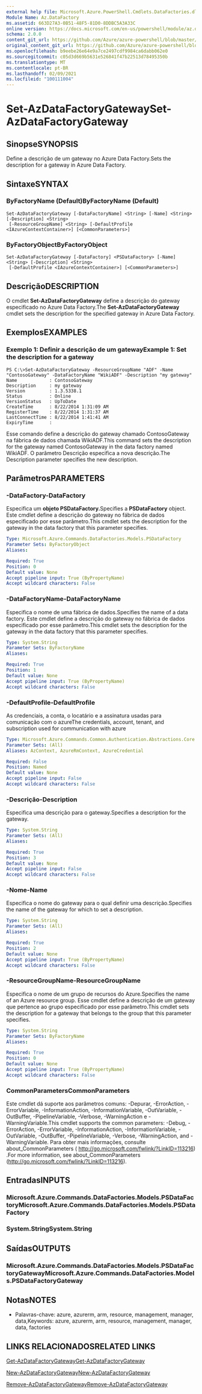 ```yaml
---
external help file: Microsoft.Azure.PowerShell.Cmdlets.DataFactories.dll-Help.xml
Module Name: Az.DataFactory
ms.assetid: 663D27A3-0B51-48F5-81D0-8DDBC5A3A33C
online version: https://docs.microsoft.com/en-us/powershell/module/az.datafactory/set-azdatafactorygateway
schema: 2.0.0
content_git_url: https://github.com/Azure/azure-powershell/blob/master/src/DataFactory/DataFactoryV2/help/Set-AzDataFactoryGateway.md
original_content_git_url: https://github.com/Azure/azure-powershell/blob/master/src/DataFactory/DataFactoryV2/help/Set-AzDataFactoryGateway.md
ms.openlocfilehash: b9eebe26e64e9a7ce2497cdf9984ca6dabb062e0
ms.sourcegitcommit: c05d3d669b5631e526841f47b22513d78495350b
ms.translationtype: MT
ms.contentlocale: pt-BR
ms.lasthandoff: 02/09/2021
ms.locfileid: "100111004"
---
```

# <span data-ttu-id="9e06d-101">Set-AzDataFactoryGateway</span><span class="sxs-lookup"><span data-stu-id="9e06d-101">Set-AzDataFactoryGateway</span></span>

## <span data-ttu-id="9e06d-102">Sinopse</span><span class="sxs-lookup"><span data-stu-id="9e06d-102">SYNOPSIS</span></span>
<span data-ttu-id="9e06d-103">Define a descrição de um gateway no Azure Data Factory.</span><span class="sxs-lookup"><span data-stu-id="9e06d-103">Sets the description for a gateway in Azure Data Factory.</span></span>

## <span data-ttu-id="9e06d-104">Sintaxe</span><span class="sxs-lookup"><span data-stu-id="9e06d-104">SYNTAX</span></span>

### <span data-ttu-id="9e06d-105">ByFactoryName (Default)</span><span class="sxs-lookup"><span data-stu-id="9e06d-105">ByFactoryName (Default)</span></span>
```
Set-AzDataFactoryGateway [-DataFactoryName] <String> [-Name] <String> [-Description] <String>
 [-ResourceGroupName] <String> [-DefaultProfile <IAzureContextContainer>] [<CommonParameters>]
```

### <span data-ttu-id="9e06d-106">ByFactoryObject</span><span class="sxs-lookup"><span data-stu-id="9e06d-106">ByFactoryObject</span></span>
```
Set-AzDataFactoryGateway [-DataFactory] <PSDataFactory> [-Name] <String> [-Description] <String>
 [-DefaultProfile <IAzureContextContainer>] [<CommonParameters>]
```

## <span data-ttu-id="9e06d-107">Descrição</span><span class="sxs-lookup"><span data-stu-id="9e06d-107">DESCRIPTION</span></span>
<span data-ttu-id="9e06d-108">O cmdlet **Set-AzDataFactoryGateway** define a descrição do gateway especificado no Azure Data Factory.</span><span class="sxs-lookup"><span data-stu-id="9e06d-108">The **Set-AzDataFactoryGateway** cmdlet sets the description for the specified gateway in Azure Data Factory.</span></span>

## <span data-ttu-id="9e06d-109">Exemplos</span><span class="sxs-lookup"><span data-stu-id="9e06d-109">EXAMPLES</span></span>

### <span data-ttu-id="9e06d-110">Exemplo 1: Definir a descrição de um gateway</span><span class="sxs-lookup"><span data-stu-id="9e06d-110">Example 1: Set the description for a gateway</span></span>
```
PS C:\>Set-AzDataFactoryGateway -ResourceGroupName "ADF" -Name "ContosoGateway" -DataFactoryName "WikiADF" -Description "my gateway"
Name            : ContosoGateway
Description     : my gateway
Version         : 1.3.5338.1
Status          : Online
VersionStatus   : UpToDate
CreateTime      : 8/22/2014 1:31:09 AM
RegisterTime    : 8/22/2014 1:31:37 AM
LastConnectTime : 8/22/2014 1:41:41 AM
ExpiryTime      :
```

<span data-ttu-id="9e06d-111">Esse comando define a descrição do gateway chamado ContosoGateway na fábrica de dados chamada WikiADF.</span><span class="sxs-lookup"><span data-stu-id="9e06d-111">This command sets the description for the gateway named ContosoGateway in the data factory named WikiADF.</span></span>
<span data-ttu-id="9e06d-112">O parâmetro Descrição especifica a nova descrição.</span><span class="sxs-lookup"><span data-stu-id="9e06d-112">The Description parameter specifies the new description.</span></span>

## <span data-ttu-id="9e06d-113">Parâmetros</span><span class="sxs-lookup"><span data-stu-id="9e06d-113">PARAMETERS</span></span>

### <span data-ttu-id="9e06d-114">-DataFactory</span><span class="sxs-lookup"><span data-stu-id="9e06d-114">-DataFactory</span></span>
<span data-ttu-id="9e06d-115">Especifica um **objeto PSDataFactory.**</span><span class="sxs-lookup"><span data-stu-id="9e06d-115">Specifies a **PSDataFactory** object.</span></span>
<span data-ttu-id="9e06d-116">Este cmdlet define a descrição do gateway no fábrica de dados especificado por esse parâmetro.</span><span class="sxs-lookup"><span data-stu-id="9e06d-116">This cmdlet sets the description for the gateway in the data factory that this parameter specifies.</span></span>

```yaml
Type: Microsoft.Azure.Commands.DataFactories.Models.PSDataFactory
Parameter Sets: ByFactoryObject
Aliases:

Required: True
Position: 0
Default value: None
Accept pipeline input: True (ByPropertyName)
Accept wildcard characters: False
```

### <span data-ttu-id="9e06d-117">-DataFactoryName</span><span class="sxs-lookup"><span data-stu-id="9e06d-117">-DataFactoryName</span></span>
<span data-ttu-id="9e06d-118">Especifica o nome de uma fábrica de dados.</span><span class="sxs-lookup"><span data-stu-id="9e06d-118">Specifies the name of a data factory.</span></span>
<span data-ttu-id="9e06d-119">Este cmdlet define a descrição do gateway no fábrica de dados especificado por esse parâmetro.</span><span class="sxs-lookup"><span data-stu-id="9e06d-119">This cmdlet sets the description for the gateway in the data factory that this parameter specifies.</span></span>

```yaml
Type: System.String
Parameter Sets: ByFactoryName
Aliases:

Required: True
Position: 1
Default value: None
Accept pipeline input: True (ByPropertyName)
Accept wildcard characters: False
```

### <span data-ttu-id="9e06d-120">-DefaultProfile</span><span class="sxs-lookup"><span data-stu-id="9e06d-120">-DefaultProfile</span></span>
<span data-ttu-id="9e06d-121">As credenciais, a conta, o locatário e a assinatura usadas para comunicação com o azure</span><span class="sxs-lookup"><span data-stu-id="9e06d-121">The credentials, account, tenant, and subscription used for communication with azure</span></span>

```yaml
Type: Microsoft.Azure.Commands.Common.Authentication.Abstractions.Core.IAzureContextContainer
Parameter Sets: (All)
Aliases: AzContext, AzureRmContext, AzureCredential

Required: False
Position: Named
Default value: None
Accept pipeline input: False
Accept wildcard characters: False
```

### <span data-ttu-id="9e06d-122">-Descrição</span><span class="sxs-lookup"><span data-stu-id="9e06d-122">-Description</span></span>
<span data-ttu-id="9e06d-123">Especifica uma descrição para o gateway.</span><span class="sxs-lookup"><span data-stu-id="9e06d-123">Specifies a description for the gateway.</span></span>

```yaml
Type: System.String
Parameter Sets: (All)
Aliases:

Required: True
Position: 3
Default value: None
Accept pipeline input: False
Accept wildcard characters: False
```

### <span data-ttu-id="9e06d-124">-Nome</span><span class="sxs-lookup"><span data-stu-id="9e06d-124">-Name</span></span>
<span data-ttu-id="9e06d-125">Especifica o nome do gateway para o qual definir uma descrição.</span><span class="sxs-lookup"><span data-stu-id="9e06d-125">Specifies the name of the gateway for which to set a description.</span></span>

```yaml
Type: System.String
Parameter Sets: (All)
Aliases:

Required: True
Position: 2
Default value: None
Accept pipeline input: True (ByPropertyName)
Accept wildcard characters: False
```

### <span data-ttu-id="9e06d-126">-ResourceGroupName</span><span class="sxs-lookup"><span data-stu-id="9e06d-126">-ResourceGroupName</span></span>
<span data-ttu-id="9e06d-127">Especifica o nome de um grupo de recursos do Azure.</span><span class="sxs-lookup"><span data-stu-id="9e06d-127">Specifies the name of an Azure resource group.</span></span>
<span data-ttu-id="9e06d-128">Esse cmdlet define a descrição de um gateway que pertence ao grupo especificado por esse parâmetro.</span><span class="sxs-lookup"><span data-stu-id="9e06d-128">This cmdlet sets the description for a gateway that belongs to the group that this parameter specifies.</span></span>

```yaml
Type: System.String
Parameter Sets: ByFactoryName
Aliases:

Required: True
Position: 0
Default value: None
Accept pipeline input: True (ByPropertyName)
Accept wildcard characters: False
```

### <span data-ttu-id="9e06d-129">CommonParameters</span><span class="sxs-lookup"><span data-stu-id="9e06d-129">CommonParameters</span></span>
<span data-ttu-id="9e06d-130">Este cmdlet dá suporte aos parâmetros comuns: -Depurar, -ErrorAction, -ErrorVariable, -InformationAction, -InformationVariable, -OutVariable, -OutBuffer, -PipelineVariable, -Verbose, -WarningAction e -WarningVariable.</span><span class="sxs-lookup"><span data-stu-id="9e06d-130">This cmdlet supports the common parameters: -Debug, -ErrorAction, -ErrorVariable, -InformationAction, -InformationVariable, -OutVariable, -OutBuffer, -PipelineVariable, -Verbose, -WarningAction, and -WarningVariable.</span></span> <span data-ttu-id="9e06d-131">Para obter mais informações, consulte about_CommonParameters ( http://go.microsoft.com/fwlink/?LinkID=113216) .</span><span class="sxs-lookup"><span data-stu-id="9e06d-131">For more information, see about_CommonParameters (http://go.microsoft.com/fwlink/?LinkID=113216).</span></span>

## <span data-ttu-id="9e06d-132">Entradas</span><span class="sxs-lookup"><span data-stu-id="9e06d-132">INPUTS</span></span>

### <span data-ttu-id="9e06d-133">Microsoft.Azure.Commands.DataFactories.Models.PSDataFactory</span><span class="sxs-lookup"><span data-stu-id="9e06d-133">Microsoft.Azure.Commands.DataFactories.Models.PSDataFactory</span></span>

### <span data-ttu-id="9e06d-134">System.String</span><span class="sxs-lookup"><span data-stu-id="9e06d-134">System.String</span></span>

## <span data-ttu-id="9e06d-135">Saídas</span><span class="sxs-lookup"><span data-stu-id="9e06d-135">OUTPUTS</span></span>

### <span data-ttu-id="9e06d-136">Microsoft.Azure.Commands.DataFactories.Models.PSDataFactoryGateway</span><span class="sxs-lookup"><span data-stu-id="9e06d-136">Microsoft.Azure.Commands.DataFactories.Models.PSDataFactoryGateway</span></span>

## <span data-ttu-id="9e06d-137">Notas</span><span class="sxs-lookup"><span data-stu-id="9e06d-137">NOTES</span></span>
* <span data-ttu-id="9e06d-138">Palavras-chave: azure, azurerm, arm, resource, management, manager, data,</span><span class="sxs-lookup"><span data-stu-id="9e06d-138">Keywords: azure, azurerm, arm, resource, management, manager, data, factories</span></span>

## <span data-ttu-id="9e06d-139">LINKS RELACIONADOS</span><span class="sxs-lookup"><span data-stu-id="9e06d-139">RELATED LINKS</span></span>

[<span data-ttu-id="9e06d-140">Get-AzDataFactoryGateway</span><span class="sxs-lookup"><span data-stu-id="9e06d-140">Get-AzDataFactoryGateway</span></span>](./Get-AzDataFactoryGateway.md)

[<span data-ttu-id="9e06d-141">New-AzDataFactoryGateway</span><span class="sxs-lookup"><span data-stu-id="9e06d-141">New-AzDataFactoryGateway</span></span>](./New-AzDataFactoryGateway.md)

[<span data-ttu-id="9e06d-142">Remove-AzDataFactoryGateway</span><span class="sxs-lookup"><span data-stu-id="9e06d-142">Remove-AzDataFactoryGateway</span></span>](./Remove-AzDataFactoryGateway.md)



